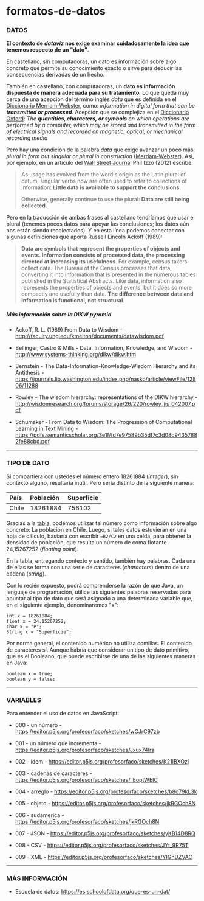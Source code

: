 # formatos-de-datos

### DATOS

**El contexto de *dataviz* nos exige examinar cuidadosamente la idea que tenemos respecto de un "dato"**.

En castellano, sin computadoras, un dato es información sobre algo concreto que permite su conocimiento exacto o sirve para deducir las consecuencias derivadas de un hecho.

También en castellano, con computadoras, un **dato es información dispuesta de manera adecuada para su tratamiento**. Lo que queda muy cerca de una acepción del término inglés *data* que es definida en el [Diccionario Merriam-Webster](https://www.merriam-webster.com/dictionary/data), como: *information in digital form that can be **transmitted or processed***. Acepción que se complejiza en el [Diccionario Oxford](https://en.oxforddictionaries.com/definition/data): *The **quantities, characters, or symbols** on which operations are performed by a computer, which may be stored and transmitted in the form of electrical signals and recorded on magnetic, optical, or mechanical recording media*

Pero hay una condición de la palabra *data* que exige avanzar un poco más: *plural in form but singular or plural in construction* ([Merriam-Webster](https://www.merriam-webster.com/dictionary/data)). Así, por ejemplo, en un artículo del [Wall Street Journal](https://blogs.wsj.com/economics/2012/07/05/is-data-is-or-is-data-aint-a-plural/) Phil Izzo (2012) escribe:

> As usage has evolved from the word's origin as the Latin plural of datum, singular verbs now are often used to refer to collections of information: **Little data is available to support the conclusions**.
> 
> Otherwise, generally continue to use the plural: **Data are still being collected**.

Pero en la traducción de ambas frases al castellano tendríamos que usar el plural (tenemos pocos datos para apoyar las conclusiones; los datos aún nos están siendo recolectados). Y en esta línea podemos conectar con algunas definiciones que aporta Russell Lincoln Ackoff (1989):

> **Data are symbols that represent the properties of objects and events. Information consists of processed data, the processing directed at increasing its usefulness**. For example, census takers collect data. The Bureau of the Census processes that data, converting it into information that is presented in the numerous tables published in the Statistical Abstracts. Like data, information also represents the properties of objects and events, but it does so more compactly and usefully than data. **The difference between data and information is functional, not structural**.

##### Más información sobre la *DIKW pyramid* 

- Ackoff, R. L. (1989) From Data to Wisdom - http://faculty.ung.edu/kmelton/documents/datawisdom.pdf

- Bellinger, Castro & Mills - Data, Information, Knowledge, and Wisdom - http://www.systems-thinking.org/dikw/dikw.htm

- Bernstein - The Data-Information-Knowledge-Wisdom Hierarchy and its Antithesis - https://journals.lib.washington.edu/index.php/nasko/article/viewFile/12806/11288

- Rowley - The wisdom hierarchy: representations of the DIKW hierarchy - http://wisdomresearch.org/forums/storage/26/220/rowley_jis_042007.pdf

- Schumaker - From Data to Wisdom: The Progression of Computational Learning in Text Mining - https://pdfs.semanticscholar.org/3e1f/fd7e97589b35df7c3d08c94357882fe88cbd.pdf

- - - - - - - - - - - - - - - - 

### TIPO DE DATO

Si compartiera con ustedes el número entero 18261884 (*integer*), sin contexto alguno, resultaría inútil. Pero sería distinto de la siguiente manera: 

| País      |  Población       | Superficie     |
|:----------|:-----------------|:---------------|
| Chile     | 18261884         | 756102         |

Gracias a la [tabla](http://www.visual-literacy.org/periodic_table/periodic_table.html), podemos utilizar tal número como información sobre algo concreto: La población en Chile. Luego, si tales datos estuvieran en una hoja de cálculo, bastaría con escribir `=B2/C2` en una celda, para obtener la densidad de población, que resulta un número de coma flotante 24,15267252 (*floating point*).

En la tabla, entregando contexto y sentido, también hay palabras. Cada una de ellas se forma con una serie de caracteres (*characters*) dentro de una cadena (*string*).

Con lo recién expuesto, podrá comprenderse la razón de que Java, un lenguaje de programación, utilice las siguientes palabras reservadas para apuntar al tipo de dato que será asignado a una determinada variable que, en el siguiente ejemplo, denominaremos "x":

```
int x = 18261884;
float x = 24.15267252;
char x = "P";
String x = "Superficie";
```

Por norma general, el contenido numérico no utiliza comillas. El contenido de caracteres sí. Aunque habría que considerar un tipo de dato primitivo, que es el Booleano, que puede escribirse de una de las siguientes maneras en Java: 

```
boolean x = true;
boolean y = false;
```

- - - - - - - - - - - - - - - - -

### VARIABLES

Para entender el uso de datos en JavaScript: 

- 000 - un número - https://editor.p5js.org/profesorfaco/sketches/wCJrC97zb

- 001 - un número que incrementa - https://editor.p5js.org/profesorfaco/sketches/Jxux74Irs

- 002 - ídem - https://editor.p5js.org/profesorfaco/sketches/K21IBXOzj

- 003 - cadenas de caracteres - https://editor.p5js.org/profesorfaco/sketches/_EoptWEIC

- 004 - arreglo - https://editor.p5js.org/profesorfaco/sketches/b8o79kL3k

- 005 - objeto - https://editor.p5js.org/profesorfaco/sketches/jkRGOch8N

- 006 - sudamerica - https://editor.p5js.org/profesorfaco/sketches/jkRGOch8N

- 007 - JSON - https://editor.p5js.org/profesorfaco/sketches/yKB14D8RQ

- 008 - CSV - https://editor.p5js.org/profesorfaco/sketches/JYt_9R75T

- 009 - XML - https://editor.p5js.org/profesorfaco/sketches/YIGnDZVAC


- - - - - - - - - - - - - - - - -

### MÁS INFORMACIÓN

- Escuela de datos: https://es.schoolofdata.org/que-es-un-dat/
